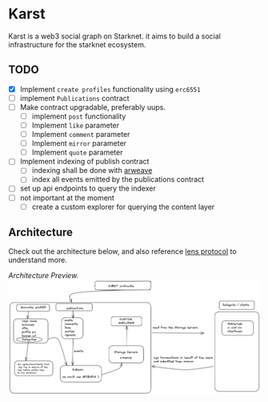 # Karst

Karst is a web3 social graph on Starknet. it aims to build a social infrastructure for the starknet ecosystem.

## TODO

- [x] Implement `create profiles` functionality using `erc6551`
- [ ] implement `Publications` contract
- [ ] Make contract upgradable, preferably uups.
  - [ ] implement `post` functionality
  - [ ] Implement `like` parameter
  - [ ] Implement `comment` parameter
  - [ ] Implement `mirror` parameter
  - [ ] Implement `quote` parameter
- [ ] Implement indexing of publish contract
  - [ ] indexing shall be done with [arweave](https://www.arweave.org/)
  - [ ] index all events emitted by the publications contract
- [ ] set up api endpoints to query the indexer
- [ ] not important at the moment
  - [ ] create a custom explorer for querying the content layer

## Architecture

Check out the architecture below, and also reference [lens protocol](https://github.com/lens-protocol/core/tree/master) to understand more.

*Architecture Preview.*
![Local Image](./img/karst%20archieture.png)
